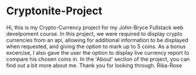 # Cryptonite-Project

Hi,
this is my Crypto-Currency project for my John-Bryce Fullstack web develpoment course.
In this project, we were required to display crypto currencies from an api,
allowing for additional information to be displayed when requested, and giving the option to mark up to 5 coins.
As a bonus excercise, I also gave the user the option to display live currency report to compare his chosen coins in.
In the 'About' section of the project, you can find out a bit more about me.
Thank you for looking through.
Rika-Rose
